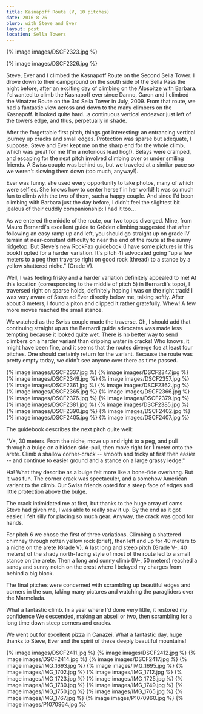 ```yaml
---
title: Kasnapoff Route (V, 10 pitches)
date: 2016-8-26
blurb: with Steve and Ever
layout: post
location: Sella Towers
---
```


{% image images/DSCF2323.jpg %}

{% image images/DSCF2326.jpg %}

Steve, Ever and I climbed the Kasnapoff Route on the Second Sella Tower.
I drove down to their campground on the south side of the Sella Pass the
night before, after an exciting day of climbing on the Alpspitze with
Barbara. I'd wanted to climb the Kasnapoff ever since Danno, Garon and
I climbed the Vinatzer Route on the 3rd Sella Tower in July, 2009.
From that route, we had a fantastic view across and down to the many
climbers on the Kasnapoff. It looked quite hard...a continuous vertical
endeavor just left of the towers edge, and thus, perpetually in shade.

After the forgettable first pitch, things got interesting: an entrancing
vertical journey up cracks and small edges. Protection was sparse but
adequate, I suppose. Steve and Ever kept me on the sharp end for the
whole climb, which was great for me (I'm a notorious lead hog!). Belays
were cramped, and escaping for the next pitch involved climbing over
or under smiling friends. A Swiss couple was behind us, but we
traveled at a similar pace so we weren't slowing them down (too much,
anyway!).

Ever was funny, she used every opportunity to take photos, many of which
were selfies. She knows how to center herself in her world! It was so
much fun to climb with the two of them, such a happy couple. And since
I'd been climbing with Barbara just the day before, I didn't feel the
slightest bit jealous of their cuddly companionship: I had it too...

As we entered the middle of the route, our two topos diverged. Mine, from
Mauro Bernardi's excellent guide to Gröden climbing suggested that after
following an easy ramp up and left, you should go straight up on grade
IV terrain at near-constant difficulty to near the end of the route at
the sunny ridgetop. But Steve's new RockFax guidebook (I have some
pictures in this book!) opted for a harder variation. It's pitch 4)
advocated going "up a few meters to a peg then traverse right on good
rock (thread) to a stance by a yellow shattered niche." (Grade V).

Well, I was feeling frisky and a harder variation definitely appealed
to me! At this location (corresponding to the middle of pitch 5) in
Bernardi's topo), I traversed right on sparse holds, definitely hoping
I was on the right track! I was very aware of Steve ad Ever directly below
me, talking softly. After about 3 meters, I found a piton and clipped it
rather gratefully. Whew! A few more moves reached the small stance.

We watched as the Swiss couple made the traverse. Oh, I should add that
continuing straight up as the Bernardi guide advocates was made less tempting
because it looked quite wet. There is no better way to send climbers on a harder
variant than dripping water in cracks! Who knows, it might have been fine,
and it seems that the routes diverge foe at least four pitches. One should
certainly return for the variant. Because the route was pretty empty today,
we didn't see anyone over there as time passed.

{% image images/DSCF2337.jpg %}
{% image images/DSCF2347.jpg %}
{% image images/DSCF2349.jpg %}
{% image images/DSCF2357.jpg %}
{% image images/DSCF2361.jpg %}
{% image images/DSCF2362.jpg %}
{% image images/DSCF2365.jpg %}
{% image images/DSCF2366.jpg %}
{% image images/DSCF2376.jpg %}
{% image images/DSCF2379.jpg %}
{% image images/DSCF2381.jpg %}
{% image images/DSCF2385.jpg %}
{% image images/DSCF2390.jpg %}
{% image images/DSCF2402.jpg %}
{% image images/DSCF2405.jpg %}
{% image images/DSCF2407.jpg %}

The guidebook describes the next pitch quite well:

"V+, 30 meters. From the niche, move up and right to a peg, and pull through
a bulge on a hidden side-pull, then move right for 1 meter onto the arete.
Climb a shallow corner-crack -- smooth and tricky at first then easier -- and
continue to easier ground and a stance on a large grassy ledge."

Ha! What they describe as a bulge felt more like a bone-fide overhang. But it
was fun. The corner crack was spectaculer, and a somehow American variant to
the climb. Our Swiss friends opted for a steep face of edges and little protection
above the bulge.

The crack intimidated me at first, but thanks to the huge array of cams Steve
had given me, I was able to really sew it up. By the end as it got easier, I
felt silly for placing so much gear. Anyway, the crack was good for hands.

For pitch 6 we chose the first of three variations. Climbing a shattered
chimney through rotten yellow rock (brief), then left and up for 40 meters to a niche
on the arete (Grade V). A last long and steep pitch (Grade V-, 40 meters) of
the shady north-facing style of most of the route led to a small stance on the
arete. Then a long and sunny climb (IV-, 50 meters) reached a sandy and sunny
notch on the crest where I belayed my charges from behind a big block.

The final pitches were concerned with scrambling up beautiful edges and corners
in the sun, taking many pictures and watching the paragliders over the Marmolada.

What a fantastic climb. In a year where I'd done very little, it restored my
confidence We descended, making an abseil or two, then scrambling for a long
time down steep corners and cracks.

We went out for excellent pizza in Canazei. What a fantastic day, huge thanks
to Steve, Ever and the spirit of these deeply beautiful mountains!

{% image images/DSCF2411.jpg %}
{% image images/DSCF2412.jpg %}
{% image images/DSCF2414.jpg %}
{% image images/DSCF2417.jpg %}
{% image images/IMG_1693.jpg %}
{% image images/IMG_1695.jpg %}
{% image images/IMG_1702.jpg %}
{% image images/IMG_1712.jpg %}
{% image images/IMG_1723.jpg %}
{% image images/IMG_1725.jpg %}
{% image images/IMG_1730.jpg %}
{% image images/IMG_1749.jpg %}
{% image images/IMG_1750.jpg %}
{% image images/IMG_1765.jpg %}
{% image images/IMG_1767.jpg %}
{% image images/P1070960.jpg %}
{% image images/P1070964.jpg %}

